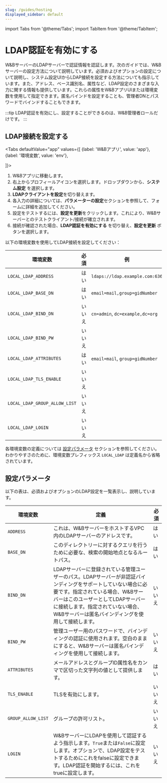 ```yaml
---
slug: /guides/hosting
displayed_sidebar: default
---
```

import Tabs from '@theme/Tabs';
import TabItem from '@theme/TabItem';

# LDAP認証を有効にする

W&BサーバーのLDAPサーバーで認証情報を認証します。次のガイドでは、W&Bサーバーの設定方法について説明しています。必須およびオプションの設定について説明し、システム設定UIからLDAP接続を設定する方法についても指示しています。また、アドレス、ベース識別名、属性など、LDAP設定のさまざまな入力に関する情報も提供しています。これらの属性をW&BアプリUIまたは環境変数を使用して指定できます。匿名バインドを設定することも、管理者DNとパスワードでバインドすることもできます。

<!-- :::tip
W&Bチーム管理者として、匿名バインドを設定するか、管理者DNとパスワードでバインドするかを選択できます。
::: -->

:::tip
LDAP認証を有効にし、設定することができるのは、W&B管理者ロールだけです。
:::

## LDAP接続を設定する

<Tabs
  defaultValue="app"
  values={[
    {label: 'W&Bアプリ', value: 'app'},
    {label: '環境変数', value: 'env'},
    
  ]}>
  <TabItem value="app">

1. W&Bアプリに移動します。
2. 右上からプロフィールアイコンを選択します。ドロップダウンから、**システム設定** を選択します。
3. **LDAPクライアントを設定**を切り替えます。
4. 各入力の詳細については、**パラメーターの設定**セクションを参照して、フォームに詳細を追加してください。
5. 設定をテストするには、**設定を更新**をクリックします。これにより、W&Bサーバーとのテストクライアント/接続が確立されます。
6. 接続が確認された場合、**LDAP認証を有効にする** を切り替え、**設定を更新** ボタンを選択します。
<!-- ステップ＃6はなぜ必要ですか？ -->


  </TabItem>
  <TabItem value="env">

以下の環境変数を使用してLDAP接続を設定してください：

| 環境変数                         | 必須     | 例                                     |
| -----------------------------    | -------- | -------------------------------------- |
| `LOCAL_LDAP_ADDRESS`             | はい     | `ldaps://ldap.example.com:636`         |
| `LOCAL_LDAP_BASE_DN`             | はい     | `email=mail,group=gidNumber`           |
| `LOCAL_LDAP_BIND_DN`             | いいえ   | `cn=admin`, `dc=example,dc=org`        |
| `LOCAL_LDAP_BIND_PW`             | いいえ   |                                        |
| `LOCAL_LDAP_ATTRIBUTES`          | はい     | `email=mail`, `group=gidNumber`        |
| `LOCAL_LDAP_TLS_ENABLE`          | いいえ   |                                        |
| `LOCAL_LDAP_GROUP_ALLOW_LIST`    | いいえ   |                                        |
| `LOCAL_LDAP_LOGIN`               | いいえ   |                                        |

各環境変数の定義については [設定パラメータ](#configuration-parameters) セクションを参照してください。わかりやすさのために、環境変数プレフィックス `LOCAL_LDAP` は定義名から省略されています。

  </TabItem>
</Tabs>

## 設定パラメータ

<!-- |環境変数|定義|必須|例|
|-----|-----|-----|-----|
|`LOCAL_LDAP_ADDRESS`| W&BサーバーをホストするVPC内のLDAPサーバーのアドレスです。| はい |`ldaps://ldap.example.com:636`|
|`LOCAL_LDAP_BASE_DN`|検索が開始されるルートパスで、このディレクトリー内でクエリを実行するために必要です。| はい | |
|`LOCAL_LDAP_BIND_DN`|LDAPサーバーに登録された管理ユーザーのパス。LDAPサーバーが認証なしバインディングをサポートしていない場合に必要です。指定された場合、W&BサーバーはこのユーザーとしてLDAPサーバーに接続します。それ以外の場合、W&Bサーバーは匿名バインディングを使用して接続します。| いいえ | `cn=admin`, `dc=example,dc=org`|
|`LOCAL_LDAP_BIND_PW`|管理ユーザーのパスワードで、バインディングを認証するために使用されます。空白のままにすると、W&Bサーバーは匿名バインディングを使用して接続します。| いいえ | |
|`LOCAL_LDAP_ATTRIBUTES`|メールアドレスとグループIDの属性名を、カンマで区切られた文字列値で提供してください。|はい|`email=mail`, `group=gidNumber`|
|`LOCAL_LDAP_TLS_ENABLE`|TLSを有効にします。|いいえ| |
|`LOCAL_LDAP_GROUP_ALLOW_LIST`|グループ許可リスト。|  | |
|`LOCAL_LDAP_LOGIN`|W&BサーバーがLDAPを使って認証するように指示します。`True`か`False`のいずれかに設定してください。LDAP設定をテストするために、これをfalseに設定することもできます。LDAP認証を開始するには、これをtrueに設定します。| いいえ |  | -->
以下の表は、必須およびオプションのLDAP設定を一覧表示し、説明しています。

| 環境変数               | 定義                                                                                                                                                                                                                                                                                  | 必須     |
| -------------------- | --------------------------------------------------------------------------------------------------------------------------------------------------------------------------------------------------------------------------------------------------------------------------------- | ------- |
| `ADDRESS`            | これは、W&BサーバーをホストするVPC内のLDAPサーバーのアドレスです。                                                                                                                                                                                                                       | はい     |
| `BASE_DN`            | このディレクトリーに対するクエリを行うために必要な、検索の開始地点となるルートパス。                                                                                                                                                                                                | はい     |
| `BIND_DN`            | LDAPサーバーに登録されている管理ユーザーのパス。LDAPサーバーが非認証バインディングをサポートしていない場合に必要です。指定されている場合、W&BサーバーはこのユーザーとしてLDAPサーバーに接続します。指定されていない場合、W&Bサーバーは匿名バインディングを使用して接続します。 | いいえ  |
| `BIND_PW`            | 管理ユーザー用のパスワードで、バインディングの認証に使用されます。空白のままにすると、W&Bサーバーは匿名バインディングを使用して接続します。                                                                                                                                  | いいえ  |
| `ATTRIBUTES`         | メールアドレスとグループID属性名をカンマで区切った文字列の値として提供します。                                                                                                                                                                                                      | はい     |
| `TLS_ENABLE`         | TLSを有効にします。                                                                                                                                                                                                                                                                  | いいえ  |
| `GROUP_ALLOW_LIST`   | グループの許可リスト。                                                                                                                                                                                                                                                              | いいえ  |
| `LOGIN`              | W&BサーバーにLDAPを使用して認証するよう指示します。`True`または`False`に設定します。オプションで、LDAP設定をテストするためにこれをfalseに設定できます。LDAP認証を開始するには、これをtrueに設定します。                                                                          | いいえ  |